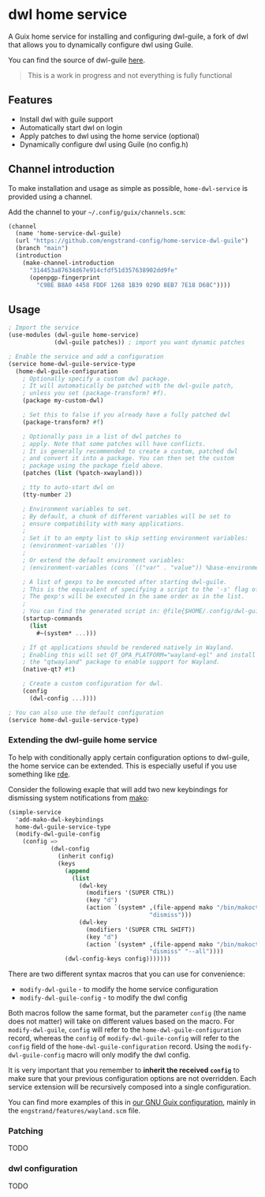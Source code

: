 # dwl home service
A Guix home service for installing and configuring dwl-guile, a fork of dwl that
allows you to dynamically configure dwl using Guile.

You can find the source of dwl-guile
[here](https://github.com/engstrand-config/dwl-guile).

> This is a work in progress and not everything is fully functional

## Features
- Install dwl with guile support
- Automatically start dwl on login
- Apply patches to dwl using the home service (optional)
- Dynamically configure dwl using Guile (no config.h)

## Channel introduction
To make installation and usage as simple as possible, `home-dwl-service` is
provided using a channel.

Add the channel to your `~/.config/guix/channels.scm`:

```scheme
(channel
  (name 'home-service-dwl-guile)
  (url "https://github.com/engstrand-config/home-service-dwl-guile")
  (branch "main")
  (introduction
    (make-channel-introduction
      "314453a87634d67e914cfdf51d357638902dd9fe"
      (openpgp-fingerprint
        "C9BE B8A0 4458 FDDF 1268 1B39 029D 8EB7 7E18 D68C"))))
```

## Usage
```scheme
; Import the service
(use-modules (dwl-guile home-service)
             (dwl-guile patches)) ; import you want dynamic patches

; Enable the service and add a configuration
(service home-dwl-guile-service-type
  (home-dwl-guile-configuration
    ; Optionally specify a custom dwl package.
    ; It will automatically be patched with the dwl-guile patch,
    ; unless you set (package-transform? #f).
    (package my-custom-dwl)

    ; Set this to false if you already have a fully patched dwl
    (package-transform? #f)

    ; Optionally pass in a list of dwl patches to
    ; apply. Note that some patches will have conflicts.
    ; It is generally recommended to create a custom, patched dwl
    ; and convert it into a package. You can then set the custom
    ; package using the package field above.
    (patches (list (%patch-xwayland)))

    ; tty to auto-start dwl on
    (tty-number 2)

    ; Environment variables to set.
    ; By default, a chunk of different variables will be set to
    ; ensure compatibility with many applications.
    ;
    ; Set it to an empty list to skip setting environment variables:
    ; (environment-variables '())
    ;
    ; Or extend the default environment variables:
    ; (environment-variables (cons `(("var" . "value")) %base-environment-variables))

    ; A list of gexps to be executed after starting dwl-guile.
    ; This is the equivalent of specifying a script to the '-s' flag of dwl.
    ; The gexp's will be executed in the same order as in the list.
    ;
    ; You can find the generated script in: @file{$HOME/.config/dwl-guile/startup.scm}.
    (startup-commands
      (list
        #~(system* ...)))

    ; If qt applications should be rendered natively in Wayland.
    ; Enabling this will set QT_QPA_PLATFORM="wayland-egl" and install
    ; the "qtwayland" package to enable support for Wayland.
    (native-qt? #t)

    ; Create a custom configuration for dwl.
    (config
      (dwl-config ...))))

; You can also use the default configuration
(service home-dwl-guile-service-type)
```

### Extending the dwl-guile home service
To help with conditionally apply certain configuration options to dwl-guile,
the home service can be extended. This is especially useful if you use something
like [rde](https://github.com/abcdw/rde).

Consider the following exaple that will add two new keybindings for
dismissing system notifications from [mako](https://github.com/emersion/mako):

```scheme
(simple-service
  'add-mako-dwl-keybindings
  home-dwl-guile-service-type
  (modify-dwl-guile-config
    (config =>
            (dwl-config
              (inherit config)
              (keys
                (append
                  (list
                    (dwl-key
                      (modifiers '(SUPER CTRL))
                      (key "d")
                      (action `(system* ,(file-append mako "/bin/makoctl")
                                        "dismiss")))
                    (dwl-key
                      (modifiers '(SUPER CTRL SHIFT))
                      (key "d")
                      (action `(system* ,(file-append mako "/bin/makoctl")
                                        "dismiss" "--all"))))
                (dwl-config-keys config)))))))
```

There are two different syntax macros that you can use for convenience:

* `modify-dwl-guile` - to modify the home service configuration
* `modify-dwl-guile-config` - to modify the dwl config

Both macros follow the same format, but the parameter `config` (the name does
not matter) will take on different values based on the macro. For
`modify-dwl-guile`, `config` will refer to the `home-dwl-guile-configuration`
record, whereas the `config` of `modify-dwl-guile-config` will refer to the
`config` field of the `home-dwl-guile-configuration` record. Using the
`modify-dwl-guile-config` macro will only modify the dwl config.

It is very important that you remember to **inherit the received `config`** to make
sure that your previous configuration options are not overridden. Each service
extension will be recursively composed into a single configuration.

You can find more examples of this in
[our GNU Guix configuration](https://github.com/engstrand-config/guix-dotfiles),
mainly in the `engstrand/features/wayland.scm` file.

### Patching
TODO

### dwl configuration
TODO
